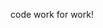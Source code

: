 code work for work!

<!---
latitudinallight/latitudinallight is a ✨ special ✨ repository because its `README.md` (this file) appears on your GitHub profile.
You can click the Preview link to take a look at your changes.
--->
